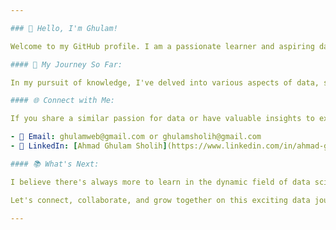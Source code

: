 ```yaml
---

### 👋 Hello, I'm Ghulam!

Welcome to my GitHub profile. I am a passionate learner and aspiring data scientist on a journey to transform my career in 2023. My name is Ghulam, and I'm excited about the endless possibilities that the world of data has to offer.

#### 🚀 My Journey So Far:

In my pursuit of knowledge, I've delved into various aspects of data, starting from mastering Excel and SQL to exploring BI tools. Embracing the power of programming, I've also ventured into Python for data science. The journey has been both challenging and rewarding, and I'm eager to continue learning and growing.

#### 🌐 Connect with Me:

If you share a similar passion for data or have valuable insights to exchange, feel free to reach out to me. I am open to collaboration, information sharing, and exploring job opportunities in the data science realm.

- 📧 Email: ghulamweb@gmail.com or ghulamsholih@gmail.com
- 💼 LinkedIn: [Ahmad Ghulam Sholih](https://www.linkedin.com/in/ahmad-ghulam-sholih-721944262/)

#### 📚 What's Next:

I believe there's always more to learn in the dynamic field of data science. Currently, I am focused on refining my skills and knowledge to land my dream job as a data scientist.

Let's connect, collaborate, and grow together on this exciting data journey!

---
```

